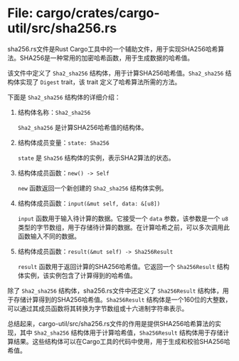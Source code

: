 # File: cargo/crates/cargo-util/src/sha256.rs

sha256.rs文件是Rust Cargo工具中的一个辅助文件，用于实现SHA256哈希算法。SHA256是一种常用的加密哈希函数，用于生成数据的哈希值。

该文件中定义了 `Sha2_sha256` 结构体，用于计算SHA256哈希值。`Sha2_sha256` 结构体实现了 `Digest` trait，该 trait 定义了哈希算法所需的方法。

下面是 `Sha2_sha256` 结构体的详细介绍：

1. 结构体名称：`Sha2_sha256`
   
   `Sha2_sha256` 是计算SHA256哈希值的结构体。

2. 结构体成员变量：`state: Sha256`

   `state` 是 `Sha256` 结构体的实例，表示SHA2算法的状态。

3. 结构体成员函数：`new() -> Self`

   `new` 函数返回一个新创建的 `Sha2_sha256` 结构体实例。

4. 结构体成员函数：`input(&mut self, data: &[u8])`

   `input` 函数用于输入待计算的数据。它接受一个 `data` 参数，该参数是一个 `u8` 类型的字节数组，用于存储待计算的数据。在计算哈希之前，可以多次调用此函数输入不同的数据。

5. 结构体成员函数：`result(&mut self) -> Sha256Result`

   `result` 函数用于返回计算的SHA256哈希值。它返回一个 `Sha256Result` 结构体实例，该实例包含了计算得到的哈希值。

除了 `Sha2_sha256` 结构体，sha256.rs文件中还定义了 `Sha256Result` 结构体，用于存储计算得到的SHA256哈希值。`Sha256Result` 结构体是一个160位的大整数，可以通过其成员函数将其转换为字节数组或十六进制字符串表示。

总结起来，cargo-util/src/sha256.rs文件的作用是提供SHA256哈希算法的实现，其中 `Sha2_sha256` 结构体用于计算哈希值，`Sha256Result` 结构体用于存储计算结果。这些结构体可以在Cargo工具的代码中使用，用于生成和校验SHA256哈希值。


